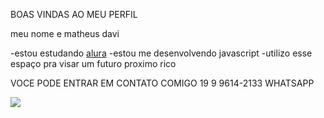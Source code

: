 BOAS VINDAS AO MEU PERFIL

meu nome e matheus davi

-estou estudando [alura](https://www.alura.com.br)
-estou me desenvolvendo javascript
-utilizo esse espaço pra visar um futuro proximo rico

VOCE PODE ENTRAR EM CONTATO COMIGO 
19 9 9614-2133 WHATSAPP 

![](https://media1.tenor.com/m/5lLcKZgmIhgAAAAC/american-psycho-patrick-bateman.gif)
